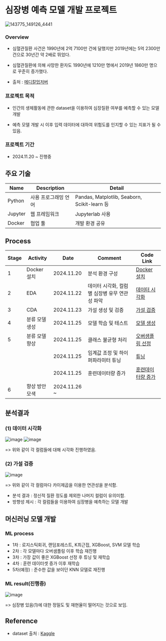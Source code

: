# 심장병 예측 모델 개발 프로젝트

![143775_149126_4441](https://github.com/SeokcheonMoon/heart_disease_predictions/assets/151099231/cdd265c9-2075-45a8-ab0a-36ba640b8a6d)

### Overview
- 심혈관질환 사건은 1990년에 2억 7100만 건에 달했지만 2019년에는 5억 2300만 건으로 30년간 약 2배로 뛰었다. 

- 심혈관질환에 의해 사망한 환자도 1990년에 1210만 명에서 2019년 1860만 명으로 꾸준히 증가했다. 

- 출처 : [메디칼업저버](http://www.monews.co.kr/news/articleView.html?idxno=300602)

### 프로젝트 목적

- 인간의 생체활동에 관한 dataset을 이용하여 심장질환 여부를 예측할 수 있는 모델 개발 

- 예측 모델 개발 시 이후 입력 데이터에 대하여 위험도를 인지할 수 있는 지표가 될 수 있음.

### 프로젝트 기간

- 2024.11.20 ~ 진행중

## 주요 기술
|Name|Description|Detail|
|--|--|--|
|Python|사용 프로그래밍 언어|Pandas, Matplotlib, Seaborn, Scikit-learn 등|
|Jupyter|웹 프레임워크|Jupyterlab 사용|
|Docker|협업 툴|개발 환경 공유|

## Process

|Stage|Activity|Date|Comment|Code Link|
|--|--|--|--|--|
|1|Docker 설치|2024.11.20|분석 환경 구성|[Docker 설치](https://github.com/SeokcheonMoon/heart_disease_predictions/blob/main/Docker/docker-compose.yml)|
|2|EDA|2024.11.22|데이터 시각화, 컬럼별 심장병 유무 연관성 파악|[데이터 시각화](https://github.com/SeokcheonMoon/heart_disease_predictions/blob/main/data_analysis/DA/analysis_visualization.ipynb)|
|3|CDA|2024.11.23|가설 생성 및 검증|[가설 검증](https://github.com/SeokcheonMoon/heart_disease_predictions/blob/main/data_analysis/DA/analysis_hypothesis.ipynb)|
|4|분류 모델 생성|2024.11.25|모델 학습 및 테스트|[모델 생성](https://github.com/SeokcheonMoon/heart_disease_predictions/blob/main/data_analysis/ML/modeling_prediction_basic.ipynb)|
|5|분류 모델 향상|2024.11.25|클래스 불균형 처리|[오버샘플링 선정](https://github.com/SeokcheonMoon/heart_disease_predictions/blob/main/data_analysis/ML/oversampling_xgboost.ipynb)|
|||2024.11.25|임계값 조정 및 하이퍼파라미터 튜닝|[튜닝](https://github.com/SeokcheonMoon/heart_disease_predictions/blob/main/data_analysis/ML/tuning_oversampling_xgboost.ipynb)|
|||2024.11.25|훈련데이터량 증가|[훈련데이터량 증가](https://github.com/SeokcheonMoon/heart_disease_predictions/blob/main/data_analysis/ML/modifying_training_percent.ipynb)|
|6|향상 방안 모색|2024.11.26 ~ |||

## 분석결과

### (1) 데이터 시각화
![image](https://github.com/user-attachments/assets/52f81237-ecea-4546-80f6-13d1c2eb160f)
![image](https://github.com/user-attachments/assets/546e27fd-90c7-4f3d-be9c-b30277973795)

=> 위와 같이 각 컬럼들에 대해 시각화 진행하였음.

### (2) 가설 검증
![image](https://github.com/user-attachments/assets/4893ed4d-4bd7-481a-aaab-984989ced1f0)

=> 위와 같이 각 컬럼마다 카이제곱을 이용한 연관성을 분석함.

- 분석 결과 : 정신적 질환 정도를 제외한 나머지 컬럼이 유의미함.
- 방향성 제시 : 각 컬럼들을 이용하여 심장병을 예측하는 모델 개발

## 머신러닝 모델 개발

### ML process

- 1차 : 로지스틱회귀, 랜덤포레스트, K최근접, XGBoost, SVM 모델 학습
- 2차 : 각 모델마다 오버샘플링 이후 학습 재진행
- 3차 : 가장 값이 좋은 XGBoost 선정 후 튜닝 및 재학습
- 4차 : 훈련 데이터셋 증가 이후 재학습
- 5차(예정) : 준수한 값을 보이던 KNN 모델로 재진행

### ML result(진행중)

![image](https://github.com/user-attachments/assets/e6707c75-5e42-4d4f-ad70-bfd7c99f9212)

=> 심장병 있음(1)에 대한 정밀도 및 재현율이 떨어지는 것으로 보임.

## Reference
- dataset 출처 : [Kaggle](https://www.kaggle.com/datasets/aqleemkhan/heart-disease-2020/data)